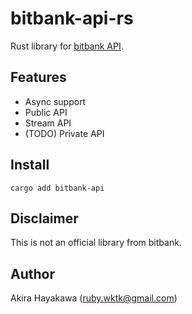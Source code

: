 # bitbank-api-rs

Rust library for [bitbank API](https://github.com/bitbankinc/bitbank-api-docs).

## Features

- Async support
- Public API
- Stream API
- (TODO) Private API

## Install

`cargo add bitbank-api`

## Disclaimer

This is not an official library from bitbank.

## Author

Akira Hayakawa (ruby.wktk@gmail.com)